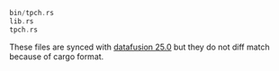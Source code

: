 
```rust
bin/tpch.rs
lib.rs
tpch.rs
```

These files are synced with [datafusion 25.0](https://crates.io/crates/datafusion/25.0.0) but they do not diff match because of cargo format.
